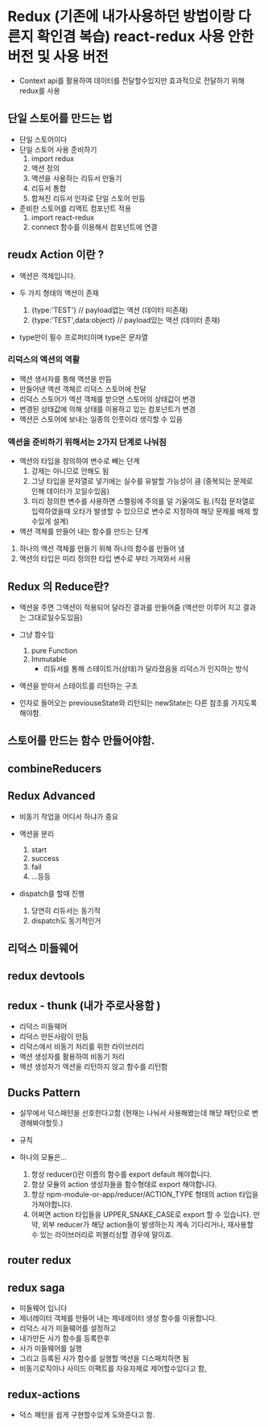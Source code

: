 # Redux (기존에 내가사용하던 방법이랑 다른지 확인겸 복습) react-redux 사용 안한버전 및 사용 버전

- Context api를 활용하여 데이터를 전달할수있지만 효과적으로 전달하기 위해 redux를 사용

## 단일 스토어를 만드는 법

- 단일 스토어이다
- 단일 스토어 사용 준비하기
  1.  import redux
  2.  액션 정의
  3.  액션을 사용하는 리듀서 만들기
  4.  리듀서 통합
  5.  합쳐진 리듀서 인자로 단일 스토어 만듬
- 준비한 스토어를 리액트 컴포넌트 적용
  1.  import react-redux
  2.  connect 함수를 이용해서 컴포넌트에 연결

## reudx Action 이란 ?

- 액션은 객체입니다.
- 두 가지 형태의 액션이 존재

  1. {type:'TEST'} // payload없는 액션 (데이터 미존재)
  2. {type:'TEST',data:object} // payload있는 액션 (데이터 존재)

- type만이 필수 프로퍼티이며 type은 문자열

### 리덕스의 액션의 역활

- 액션 생서자를 통해 액션을 만듬
- 만들어낸 액션 객체르 리덕스 스토어에 전달
- 리덕스 스토어가 액션 객체를 받으면 스토어의 상태값이 변경
- 변경된 상태값에 의해 상태를 이용하고 있는 컴포넌트가 변경
- 액션은 스토어에 보내는 일종의 인풋이라 생각할 수 있음

### 액션을 준비하기 위해서는 2가지 단계로 나눠짐

- 액션의 타입을 정의하여 변수로 빼는 단계
  1. 강제는 아니므로 안해도 됨
  2. 그냥 타입을 문자열로 넣기에는 실수를 유발할 가능성이 큼 (중복되는 문제로 인해 데이터가 꼬일수있음)
  3. 미리 정의한 변수를 사용하면 스펠링에 주의를 덜 기울여도 됨.(직접 문자열로 입력하였을때 오타가 발생할 수 있으므로 변수로 지정하여 해당 문제를 배제 할수있게 설계)
- 액션 객체를 만들어 내는 함수를 만드는 단계

1. 하나의 액션 객체를 만들기 위해 하나의 함수를 만들어 냄
2. 액션의 타입은 미리 정의한 타입 변수로 부터 가져와서 사용

## Redux 의 Reduce란?

- 액션을 주면 그액션이 적용되어 달라진 결과를 만들어줌 (액션만 이루어 지고 결과는 그대로일수도있음)
- 그냥 함수임

  1. pure Function
  2. Immutable
     - 리듀서를 통해 스테이트가(상태)가 달라졌음을 리덕스가 인지하는 방식

- 액션을 받아서 스테이트를 리턴하는 구조
- 인자로 들어오는 previouseState와 리턴되는 newState는 다른 참조를 가지도록 해야함.

## 스토어를 만드는 함수 만들어야함.

## combineReducers

## Redux Advanced

- 비동기 작업을 어디서 하냐가 중요
- 액션을 분리

  1. start
  2. success
  3. fail
  4. ...등등

- dispatch를 할때 진행

  1. 당연히 리듀서는 동기적
  2. dispatch도 동기적인거

## 리덕스 미들웨어

## redux devtools

## redux - thunk (내가 주로사용함 )

- 리덕스 미들웨어
- 리덕스 만든사람이 만듬
- 리덕스에서 비동기 처리를 위한 라이브러리
- 액션 생성자를 활용하여 비동기 처리
- 액션 생성자가 액션을 리턴하지 않고 함수를 리턴함

## Ducks Pattern

- 실무에서 덕스패턴을 선호한다고함 (현재는 나눠서 사용해봤는데 해당 패턴으로 변경해봐야할듯.)
- 규칙
- 하나의 모듈은...

  1. 항상 reducer()란 이름의 함수를 export default 해야합니다.
  2. 항상 모듈의 action 생성자들을 함수형태로 export 해야합니다.
  3. 항상 npm-module-or-app/reducer/ACTION_TYPE 형태의 action 타입을 가져야합니다.
  4. 어쩌면 action 타입들을 UPPER_SNAKE_CASE로 export 할 수 있습니다. 만약, 외부 reducer가 해당 action들이 발생하는지 계속 기다리거나, 재사용할 수 있는 라이브러리로 퍼블리싱할 경우에 말이죠.

## router redux

## redux saga

- 미들웨어 입니다
- 제너레이터 객체를 만들어 내는 제네레이터 생성 함수를 이용합니다.
- 리덕스 사가 미들웨어를 설정하고
- 내가만든 사가 함수를 등록한후
- 사가 미들웨어를 실행
- 그리고 등록된 사가 함수를 실행할 액션을 디스패치하면 됨
- 비동기로직이나 사이드 이팩트를 자유자제로 제어할수있다고 함,

## redux-actions

- 덕스 패턴을 쉽게 구현할수있게 도와준다고 함.
